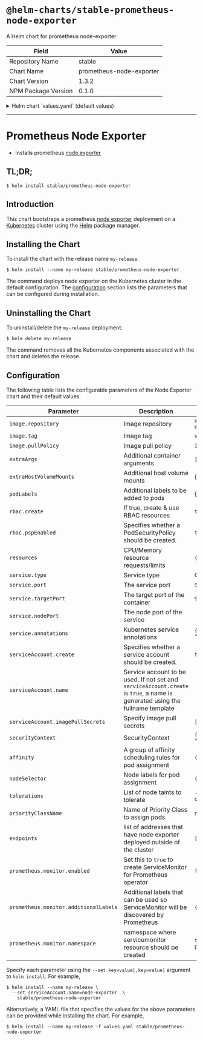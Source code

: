 # `@helm-charts/stable-prometheus-node-exporter`

A Helm chart for prometheus node-exporter

| Field               | Value                    |
| ------------------- | ------------------------ |
| Repository Name     | stable                   |
| Chart Name          | prometheus-node-exporter |
| Chart Version       | 1.3.2                    |
| NPM Package Version | 0.1.0                    |

<details>

<summary>Helm chart `values.yaml` (default values)</summary>

```yaml
# Default values for prometheus-node-exporter.
# This is a YAML-formatted file.
# Declare variables to be passed into your templates.
image:
  repository: quay.io/prometheus/node-exporter
  tag: v0.17.0
  pullPolicy: IfNotPresent

service:
  type: ClusterIP
  port: 9100
  targetPort: 9100
  nodePort:
  annotations:
    prometheus.io/scrape: 'true'

prometheus:
  monitor:
    enabled: false
    additionalLabels: {}
    namespace: ''

resources:
  {}
  # We usually recommend not to specify default resources and to leave this as a conscious
  # choice for the user. This also increases chances charts run on environments with little
  # resources, such as Minikube. If you do want to specify resources, uncomment the following
  # lines, adjust them as necessary, and remove the curly braces after 'resources:'.
  # limits:
  #   cpu: 200m
  #    memory: 50Mi
  # requests:
  #   cpu: 100m
  #   memory: 30Mi

serviceAccount:
  # Specifies whether a ServiceAccount should be created
  create: true
  # The name of the ServiceAccount to use.
  # If not set and create is true, a name is generated using the fullname template
  name:
  imagePullSecrets: []

securityContext:
  runAsNonRoot: true
  runAsUser: 65534

rbac:
  ## If true, create & use RBAC resources
  ##
  create: true
  ## If true, create & use Pod Security Policy resources
  ## https://kubernetes.io/docs/concepts/policy/pod-security-policy/
  pspEnabled: true

# for deployments that have node_exporter deployed outside of the cluster, list
# their addresses here
endpoints: []

## Assign a group of affinity scheduling rules
##
affinity: {}
#   nodeAffinity:
#     requiredDuringSchedulingIgnoredDuringExecution:
#       nodeSelectorTerms:
#         - matchFields:
#             - key: metadata.name
#               operator: In
#               values:
#                 - target-host-name

## Assign a nodeSelector if operating a hybrid cluster
##
nodeSelector: {}
#   beta.kubernetes.io/arch: amd64
#   beta.kubernetes.io/os: linux

tolerations:
  - effect: NoSchedule
    operator: Exists

## Assign a PriorityClassName to pods if set
# priorityClassName: ""

## Additional container arguments
##
extraArgs: {}
#   - --collector.diskstats.ignored-devices=^(ram|loop|fd|(h|s|v)d[a-z]|nvme\\d+n\\d+p)\\d+$

## Additional mounts from the host
##
extraHostVolumeMounts: {}
#  - name: <mountName>
#    hostPath: <hostPath>
#    mountPath: <mountPath>
#    readOnly: true|false
#    mountPropagation: None|HostToContainer|Bidirectional
```

</details>

---

# Prometheus Node Exporter

- Installs prometheus [node exporter](https://github.com/prometheus/node_exporter)

## TL;DR;

```console
$ helm install stable/prometheus-node-exporter
```

## Introduction

This chart bootstraps a prometheus [node exporter](http://github.com/prometheus/node_exporter) deployment on a [Kubernetes](http://kubernetes.io) cluster using the [Helm](https://helm.sh) package manager.

## Installing the Chart

To install the chart with the release name `my-release`:

```console
$ helm install --name my-release stable/prometheus-node-exporter
```

The command deploys node exporter on the Kubernetes cluster in the default configuration. The [configuration](#configuration) section lists the parameters that can be configured during installation.

## Uninstalling the Chart

To uninstall/delete the `my-release` deployment:

```console
$ helm delete my-release
```

The command removes all the Kubernetes components associated with the chart and deletes the release.

## Configuration

The following table lists the configurable parameters of the Node Exporter chart and their default values.

| Parameter                             | Description                                                                                                                   | Default                                          |     |
| ------------------------------------- | ----------------------------------------------------------------------------------------------------------------------------- | ------------------------------------------------ | --- |
| `image.repository`                    | Image repository                                                                                                              | `quay.io/prometheus/node-exporter`               |     |
| `image.tag`                           | Image tag                                                                                                                     | `v0.16.0`                                        |     |
| `image.pullPolicy`                    | Image pull policy                                                                                                             | `IfNotPresent`                                   |     |
| `extraArgs`                           | Additional container arguments                                                                                                | `[]`                                             |     |
| `extraHostVolumeMounts`               | Additional host volume mounts                                                                                                 | {}                                               |     |
| `podLabels`                           | Additional labels to be added to pods                                                                                         | {}                                               |     |
| `rbac.create`                         | If true, create & use RBAC resources                                                                                          | `true`                                           |     |
| `rbac.pspEnabled`                     | Specifies whether a PodSecurityPolicy should be created.                                                                      | `true`                                           |     |
| `resources`                           | CPU/Memory resource requests/limits                                                                                           | `{}`                                             |     |
| `service.type`                        | Service type                                                                                                                  | `ClusterIP`                                      |     |
| `service.port`                        | The service port                                                                                                              | `9100`                                           |     |
| `service.targetPort`                  | The target port of the container                                                                                              | `9100`                                           |     |
| `service.nodePort`                    | The node port of the service                                                                                                  |                                                  |     |
| `service.annotations`                 | Kubernetes service annotations                                                                                                | `{prometheus.io/scrape: "true"}`                 |     |
| `serviceAccount.create`               | Specifies whether a service account should be created.                                                                        | `true`                                           |     |
| `serviceAccount.name`                 | Service account to be used. If not set and `serviceAccount.create` is `true`, a name is generated using the fullname template |                                                  |     |
| `serviceAccount.imagePullSecrets`     | Specify image pull secrets                                                                                                    | `[]`                                             |     |
| `securityContext`                     | SecurityContext                                                                                                               | `{"runAsNonRoot": true, "runAsUser": 65534}`     |     |
| `affinity`                            | A group of affinity scheduling rules for pod assignment                                                                       | `{}`                                             |     |
| `nodeSelector`                        | Node labels for pod assignment                                                                                                | `{}`                                             |     |
| `tolerations`                         | List of node taints to tolerate                                                                                               | `- effect: NoSchedule operator: Exists`          |     |
| `priorityClassName`                   | Name of Priority Class to assign pods                                                                                         | `nil`                                            |     |
| `endpoints`                           | list of addresses that have node exporter deployed outside of the cluster                                                     | `[]`                                             |     |
| `prometheus.monitor.enabled`          | Set this to `true` to create ServiceMonitor for Prometheus operator                                                           | `false`                                          |     |
| `prometheus.monitor.additionalLabels` | Additional labels that can be used so ServiceMonitor will be discovered by Prometheus                                         | `{}`                                             |     |
| `prometheus.monitor.namespace`        | namespace where servicemonitor resource should be created                                                                     | `the same namespace as prometheus node exporter` |     |

Specify each parameter using the `--set key=value[,key=value]` argument to `helm install`. For example,

```console
$ helm install --name my-release \
  --set serviceAccount.name=node-exporter  \
    stable/prometheus-node-exporter
```

Alternatively, a YAML file that specifies the values for the above parameters can be provided while installing the chart. For example,

```console
$ helm install --name my-release -f values.yaml stable/prometheus-node-exporter
```
